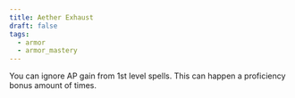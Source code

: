 ```yaml
---
title: Aether Exhaust
draft: false
tags:
  - armor
  - armor_mastery
---
```

You can ignore AP gain from 1st level spells. This can happen a proficiency bonus amount of times.